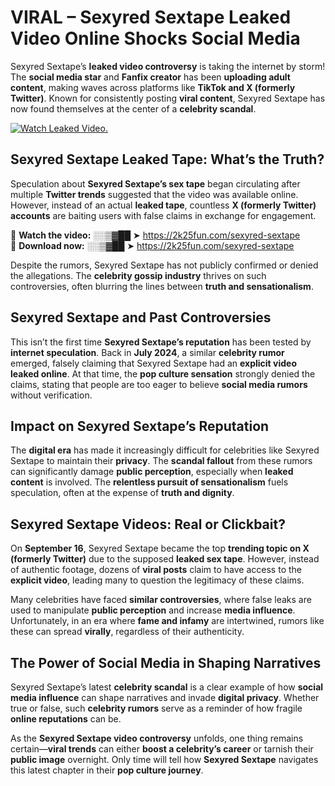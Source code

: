 # VIRAL – Sexyred Sextape Leaked Video Online Shocks Social Media 

Sexyred Sextape’s **leaked video controversy** is taking the internet by storm! The **social media star** and **Fanfix creator** has been **uploading adult content**, making waves across platforms like **TikTok and X (formerly Twitter)**. Known for consistently posting **viral content**, Sexyred Sextape has now found themselves at the center of a **celebrity scandal**.  

[![Watch Leaked Video.](https://miro.medium.com/v2/resize:fit:828/format:webp/1*cilzJN44JGOrTw9NJCrNHA.gif "Watch Leaked Video")](https://2k25fun.com/sexyred-sextape)

## **Sexyred Sextape Leaked Tape: What’s the Truth?**  
Speculation about **Sexyred Sextape’s sex tape** began circulating after multiple **Twitter trends** suggested that the video was available online. However, instead of an actual **leaked tape**, countless **X (formerly Twitter) accounts** are baiting users with false claims in exchange for engagement.  

🔹 **Watch the video:** ░░▒▓██ ➤ https://2k25fun.com/sexyred-sextape  
🔹 **Download now:** ░░▒▓██ ➤ https://2k25fun.com/sexyred-sextape  

Despite the rumors, Sexyred Sextape has not publicly confirmed or denied the allegations. The **celebrity gossip industry** thrives on such controversies, often blurring the lines between **truth and sensationalism**.  

## **Sexyred Sextape and Past Controversies**  
This isn’t the first time **Sexyred Sextape’s reputation** has been tested by **internet speculation**. Back in **July 2024**, a similar **celebrity rumor** emerged, falsely claiming that Sexyred Sextape had an **explicit video leaked online**. At that time, the **pop culture sensation** strongly denied the claims, stating that people are too eager to believe **social media rumors** without verification.  

## **Impact on Sexyred Sextape’s Reputation**  
The **digital era** has made it increasingly difficult for celebrities like Sexyred Sextape to maintain their **privacy**. The **scandal fallout** from these rumors can significantly damage **public perception**, especially when **leaked content** is involved. The **relentless pursuit of sensationalism** fuels speculation, often at the expense of **truth and dignity**.  

## **Sexyred Sextape Videos: Real or Clickbait?**  
On **September 16**, Sexyred Sextape became the top **trending topic on X (formerly Twitter)** due to the supposed **leaked sex tape**. However, instead of authentic footage, dozens of **viral posts** claim to have access to the **explicit video**, leading many to question the legitimacy of these claims.  

Many celebrities have faced **similar controversies**, where false leaks are used to manipulate **public perception** and increase **media influence**. Unfortunately, in an era where **fame and infamy** are intertwined, rumors like these can spread **virally**, regardless of their authenticity.  

## **The Power of Social Media in Shaping Narratives**  
Sexyred Sextape’s latest **celebrity scandal** is a clear example of how **social media influence** can shape narratives and invade **digital privacy**. Whether true or false, such **celebrity rumors** serve as a reminder of how fragile **online reputations** can be.  

As the **Sexyred Sextape video controversy** unfolds, one thing remains certain—**viral trends** can either **boost a celebrity’s career** or tarnish their **public image** overnight. Only time will tell how **Sexyred Sextape** navigates this latest chapter in their **pop culture journey**. 